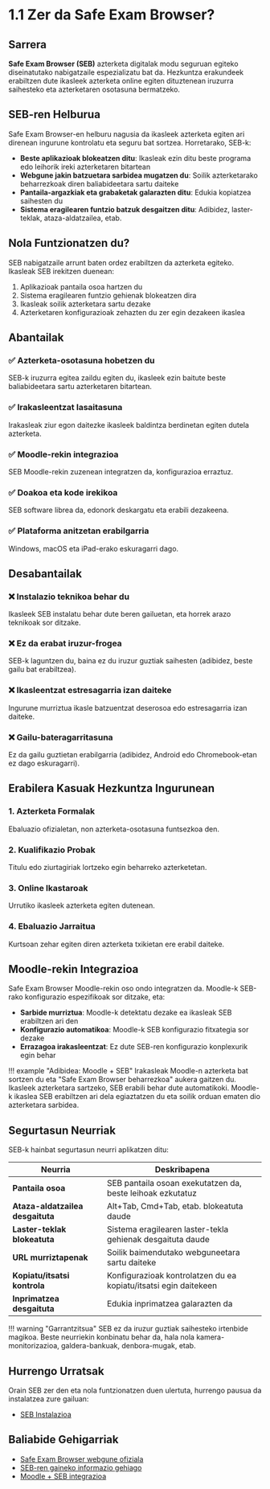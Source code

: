 # 1.1 Zer da Safe Exam Browser?

## Sarrera

**Safe Exam Browser (SEB)** azterketa digitalak modu seguruan egiteko diseinatutako nabigatzaile espezializatu bat da. Hezkuntza erakundeek erabiltzen dute ikasleek azterketa online egiten dituztenean iruzurra saihesteko eta azterketaren osotasuna bermatzeko.

## SEB-ren Helburua

Safe Exam Browser-en helburu nagusia da ikasleek azterketa egiten ari direnean ingurune kontrolatu eta seguru bat sortzea. Horretarako, SEB-k:

- **Beste aplikazioak blokeatzen ditu**: Ikasleak ezin ditu beste programa edo leihorik ireki azterketaren bitartean
- **Webgune jakin batzuetara sarbidea mugatzen du**: Soilik azterketarako beharrezkoak diren baliabideetara sartu daiteke
- **Pantaila-argazkiak eta grabaketak galarazten ditu**: Edukia kopiatzea saihesten du
- **Sistema eragilearen funtzio batzuk desgaitzen ditu**: Adibidez, laster-teklak, ataza-aldatzailea, etab.

## Nola Funtzionatzen du?

SEB nabigatzaile arrunt baten ordez erabiltzen da azterketa egiteko. Ikasleak SEB irekitzen duenean:

1. Aplikazioak pantaila osoa hartzen du
2. Sistema eragilearen funtzio gehienak blokeatzen dira
3. Ikasleak soilik azterketara sartu dezake
4. Azterketaren konfigurazioak zehazten du zer egin dezakeen ikaslea

## Abantailak

### ✅ Azterketa-osotasuna hobetzen du
SEB-k iruzurra egitea zaildu egiten du, ikasleek ezin baitute beste baliabideetara sartu azterketaren bitartean.

### ✅ Irakasleentzat lasaitasuna
Irakasleak ziur egon daitezke ikasleek baldintza berdinetan egiten dutela azterketa.

### ✅ Moodle-rekin integrazioa
SEB Moodle-rekin zuzenean integratzen da, konfigurazioa erraztuz.

### ✅ Doakoa eta kode irekikoa
SEB software librea da, edonork deskargatu eta erabili dezakeena.

### ✅ Plataforma anitzetan erabilgarria
Windows, macOS eta iPad-erako eskuragarri dago.

## Desabantailak

### ❌ Instalazio teknikoa behar du
Ikasleek SEB instalatu behar dute beren gailuetan, eta horrek arazo teknikoak sor ditzake.

### ❌ Ez da erabat iruzur-frogea
SEB-k laguntzen du, baina ez du iruzur guztiak saihesten (adibidez, beste gailu bat erabiltzea).

### ❌ Ikasleentzat estresagarria izan daiteke
Ingurune murriztua ikasle batzuentzat deserosoa edo estresagarria izan daiteke.

### ❌ Gailu-bateragarritasuna
Ez da gailu guztietan erabilgarria (adibidez, Android edo Chromebook-etan ez dago eskuragarri).

## Erabilera Kasuak Hezkuntza Ingurunean

### 1. Azterketa Formalak
Ebaluazio ofizialetan, non azterketa-osotasuna funtsezkoa den.

### 2. Kualifikazio Probak
Titulu edo ziurtagiriak lortzeko egin beharreko azterketetan.

### 3. Online Ikastaroak
Urrutiko ikasleek azterketa egiten dutenean.

### 4. Ebaluazio Jarraitua
Kurtsoan zehar egiten diren azterketa txikietan ere erabil daiteke.

## Moodle-rekin Integrazioa

Safe Exam Browser Moodle-rekin oso ondo integratzen da. Moodle-k SEB-rako konfigurazio espezifikoak sor ditzake, eta:

- **Sarbide murriztua**: Moodle-k detektatu dezake ea ikasleak SEB erabiltzen ari den
- **Konfigurazio automatikoa**: Moodle-k SEB konfigurazio fitxategia sor dezake
- **Errazagoa irakasleentzat**: Ez dute SEB-ren konfigurazio konplexurik egin behar

!!! example "Adibidea: Moodle + SEB"
    Irakasleak Moodle-n azterketa bat sortzen du eta "Safe Exam Browser beharrezkoa" aukera gaitzen du. Ikasleek azterketara sartzeko, SEB erabili behar dute automatikoki. Moodle-k ikaslea SEB erabiltzen ari dela egiaztatzen du eta soilik orduan ematen dio azterketara sarbidea.

## Segurtasun Neurriak

SEB-k hainbat segurtasun neurri aplikatzen ditu:

| Neurria | Deskribapena |
|---------|--------------|
| **Pantaila osoa** | SEB pantaila osoan exekutatzen da, beste leihoak ezkutatuz |
| **Ataza-aldatzailea desgaituta** | Alt+Tab, Cmd+Tab, etab. blokeatuta daude |
| **Laster-teklak blokeatuta** | Sistema eragilearen laster-tekla gehienak desgaituta daude |
| **URL murriztapenak** | Soilik baimendutako webguneetara sartu daiteke |
| **Kopiatu/itsatsi kontrola** | Konfigurazioak kontrolatzen du ea kopiatu/itsatsi egin daitekeen |
| **Inprimatzea desgaituta** | Edukia inprimatzea galarazten da |

!!! warning "Garrantzitsua"
    SEB ez da iruzur guztiak saihesteko irtenbide magikoa. Beste neurriekin konbinatu behar da, hala nola kamera-monitorizazioa, galdera-bankuak, denbora-mugak, etab.

## Hurrengo Urratsak

Orain SEB zer den eta nola funtzionatzen duen ulertuta, hurrengo pausua da instalatzea zure gailuan:

- [SEB Instalazioa](../instalazioa/instalatu.md)

## Baliabide Gehigarriak

- <a href="https://safeexambrowser.org/" target="_blank">Safe Exam Browser webgune ofiziala</a>
- <a href="https://safeexambrowser.org/about_overview_en.html" target="_blank">SEB-ren gaineko informazio gehiago</a>
- <a href="https://docs.moodle.org/403/en/Safe_Exam_Browser" target="_blank">Moodle + SEB integrazioa</a>
